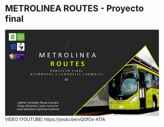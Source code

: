 # METROLINEA ROUTES - Proyecto final

<img src="./banner.png" />
 VIDEO (YOUTUBE)
 https://youtu.be/vQOfOx-ATIA
